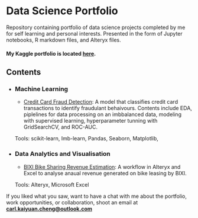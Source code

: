 # Data Science Portfolio
Repository containing portfolio of data science projects completed by me for self learning and personal interests. Presented in the form of Jupyter notebooks, R markdown files, and Alteryx files.

#### My Kaggle portfolio is located [here](https://www.kaggle.com/carlkcheng).

## Contents

- ### Machine Learning

	- [Credit Card Fraud Detection](https://github.com/carlMAXs/Data-Science-Portfolio/blob/main/Fraud%20Detection%20with%20Supervised%20Learning.ipynb): A model that classifies credit card transactions to identify fraudulant behaivours. Contents include EDA, piplelines for data processing on an imbbalanced data, modeling with supervised learning, hyperparameter tunning with GridSearchCV, and ROC-AUC.

	Tools: scikit-learn, Imb-learn, Pandas, Seaborn, Matplotlib,  

- ### Data Analytics and Visualisation

	- [BIXI Bike Sharing Revenue Estimation](): A workflow in Alteryx and Excel to analyse anaual revenue generated on bike leasing by BIXI.

	Tools: Alteryx, Microsoft Excel

If you liked what you saw, want to have a chat with me about the portfolio, work opportunities, or collaboration, shoot an email at **carl.kaiyuan.cheng@outlook.com**
